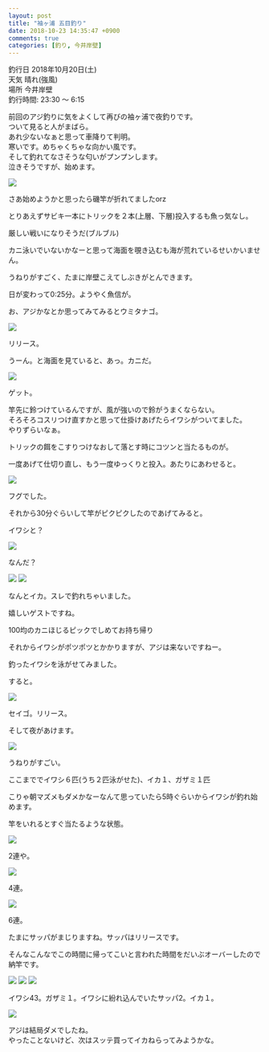 ```yaml
---
layout: post
title: "袖ヶ浦 五目釣り"
date: 2018-10-23 14:35:47 +0900
comments: true
categories: [釣り, 今井岸壁]
---
```


釣行日 2018年10月20日(土)  
天気 晴れ(強風)  
場所 今井岸壁  
釣行時間: 23:30 〜 6:15  
  
前回のアジ釣りに気をよくして再びの袖ヶ浦で夜釣りです。  
ついて見ると人がまばら。  
あれ少ないなぁと思って車降りて判明。  
寒いです。めちゃくちゃな向かい風です。  
そして釣れてなさそうな匂いがプンプンします。  
泣きそうですが、始めます。  
  
<!-- more -->  
  
<script async src="//pagead2.googlesyndication.com/pagead/js/adsbygoogle.js"></script>  
<ins class="adsbygoogle"  
     style="display:block; text-align:center;"  
     data-ad-layout="in-article"  
     data-ad-format="fluid"  
     data-ad-client="ca-pub-7039502723411845"  
     data-ad-slot="8206045005"></ins>  
<script>  
     (adsbygoogle = window.adsbygoogle || []).push({});  
</script>  
  
  
<img src="/images/blog/20181020/IMG_7191.JPG">  
  
さあ始めようかと思ったら磯竿が折れてましたorz  
  
とりあえずサビキ一本にトリックを２本(上層、下層)投入するも魚っ気なし。  
  
厳しい戦いになりそうだ(ブルブル)  
  
カニ泳いでいないかなーと思って海面を覗き込むも海が荒れているせいかいません。  
  
うねりがすごく、たまに岸壁こえてしぶきがとんできます。  
  
日が変わって0:25分。ようやく魚信が。  
  
お、アジかなとか思ってみてみるとウミタナゴ。  
  
<img src="/images/blog/20181020/IMG_7178.JPG">  
  
リリース。  
  
うーん。と海面を見ていると、あっ。カニだ。  
  
<img src="/images/blog/20181020/IMG_7180.JPG">  
  
ゲット。  
  
竿先に鈴つけているんですが、風が強いので鈴がうまくならない。  
そろそろコスリつけ直すかと思って仕掛けあげたらイワシがついてました。  
やりずらいなぁ。  
  
トリックの餌をこすりつけなおして落とす時にコツンと当たるものが。  
  
一度あげて仕切り直し、もう一度ゆっくりと投入。あたりにあわせると。  
  
<img src="/images/blog/20181020/IMG_7184.JPG">  
  
フグでした。  
  
それから30分ぐらいして竿がピクピクしたのであげてみると。  
  
イワシと？  
  
<img src="/images/blog/20181020/IMG_7189.JPG">  
  
なんだ？  
  
<img src="/images/blog/20181020/IMG_7188.JPG">  
<img src="/images/blog/20181020/IMG_7190.JPG">  
  
なんとイカ。スレで釣れちゃいました。  
  
嬉しいゲストですね。  

100均のカニほじるピックでしめてお持ち帰り  
  
それからイワシがポツポツとかかりますが、アジは来ないですねー。  
  
釣ったイワシを泳がせてみました。  
  
すると。  
  
<img src="/images/blog/20181020/IMG_7194.JPG">  
  
セイゴ。リリース。  
  
そして夜があけます。  
  
<img src="/images/blog/20181020/IMG_7196.JPG">  
  
うねりがすごい。  
  
ここまででイワシ６匹(うち２匹泳がせた)、イカ１、ガザミ１匹  
  
こりゃ朝マズメもダメかなーなんて思っていたら5時ぐらいからイワシが釣れ始めます。  
  
竿をいれるとすぐ当たるような状態。  
  
<img src="/images/blog/20181020/IMG_7201.JPG">  
  
2連や。  
  
<img src="/images/blog/20181020/IMG_7204.JPG">  
  
4連。  
  
<img src="/images/blog/20181020/IMG_7206.JPG">  
  
6連。  
  
たまにサッパがまじりますね。サッパはリリースです。  
  
そんなこんなでこの時間に帰ってこいと言われた時間をだいぶオーバーしたので納竿です。  
  
  
<img src="/images/blog/20181020/IMG_7210.JPG">  
<img src="/images/blog/20181020/IMG_7211.JPG">  
  
<img src="/images/blog/20181020/IMG_7208.JPG">  
  
イワシ43。ガザミ１。イワシに紛れ込んでいたサッパ2。イカ１。  
  
  
<img src="/images/blog/20181020/IMG_7215.JPG">  
  
アジは結局ダメでしたね。  
やったことないけど、次はスッテ買ってイカねらってみようかな。  

